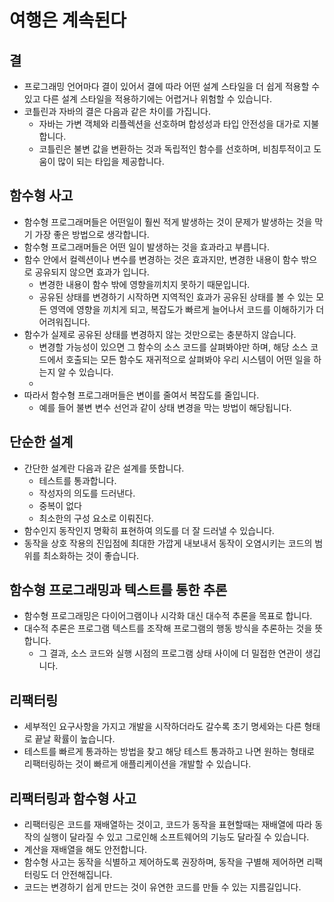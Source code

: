 # 여행은 계속된다

## 결

- 프로그래밍 언어마다 결이 있어서 결에 따라 어떤 설계 스타일을 더 쉽게 적용할 수 있고 다른 설계 스타일을 적용하기에는 어렵거나 위험할 수 있습니다.
- 코틀린과 자바의 결은 다음과 같은 차이를 가집니다.
    - 자바는 가변 객체와 리플렉션을 선호하며 합성성과 타입 안전성을 대가로 지불합니다.
    - 코틀린은 불변 값을 변환하는 것과 독립적인 함수를 선호하며, 비침투적이고 도움이 많이 되는 타입을 제공합니다.

## 함수형 사고
- 함수형 프로그래머들은 어떤일이 훨씬 적게 발생하는 것이 문제가 발생하는 것을 막기 가장 좋은 방법으로 생각합니다.
- 함수형 프로그래머들은 어떤 일이 발생하는 것을 효과라고 부릅니다.
- 함수 안에서 컬렉션이나 변수를 변경하는 것은 효과지만, 변경한 내용이 함수 밖으로 공유되지 않으면 효과가 입니다.
    - 변경한 내용이 함수 밖에 영향을끼치지 못하기 때문입니다.
    - 공유된 상태를 변경하기 시작하면 지역적인 효과가 공유된 상태를 볼 수 있는 모든 영역에 영향을 끼치게 되고, 복잡도가 빠르게 늘어나서 코드를 이해하기가 더 어려워집니다.
- 함수가 실제로 공유된 상태를 변경하지 않는 것만으로는 충분하지 않습니다.
    - 변경할 가능성이 있으면 그 함수의 소스 코드를 살펴봐야만 하며, 해당 소스 코드에서 호출되는 모든 함수도 재귀적으로 살펴봐야 우리 시스템이 어떤 일을 하는지 알 수 있습니다.
    -
- 따라서 함수형 프로그래머들은 변이를 줄여서 복잡도를 줄입니다.
    - 예를 들어 불변 변수 선언과 같이 상태 변경을 막는 방법이 해당됩니다.
## 단순한 설계
- 간단한 설계란 다음과 같은 설계를 뜻합니다.
    - 테스트를 통과합니다.
    - 작성자의 의도를 드러낸다.
    - 중복이 없다
    - 최소한의 구성 요소로 이뤄진다.
- 함수인지 동작인지 명확히 표현하여 의도를 더 잘 드러낼 수 있습니다.
- 동작을 상호 작용의 진입점에 최대한 가깝게 내보내서 동작이 오염시키는 코드의 범위를 최소화하는 것이 좋습니다.

## 함수형 프로그래밍과 텍스트를 통한 추론
- 함수형 프로그래밍은 다이어그램이나 시각화 대신 대수적 추론을 목표로 합니다.
- 대수적 추론은 프로그램 텍스트를 조작해 프로그램의 행동 방식을 추론하는 것을 뜻합니다.
    - 그 결과, 소스 코드와 실행 시점의 프로그램 상태 사이에 더 밀접한 연관이 생깁니다.
## 리팩터링
- 세부적인 요구사항을 가지고 개발을 시작하더라도 갈수록 초기 명세와는 다른 형태로 끝날 확률이 높습니다.
- 테스트를 빠르게 통과하는 방법을 찾고 해당 테스트 통과하고 나면 원하는 형태로 리팩터링하는 것이 빠르게 애플리케이션을 개발할 수 있습니다.
## 리팩터링과 함수형 사고
- 리팩터링은 코드를 재배열하는 것이고, 코드가 동작을 표현할때는 재배열에 따라 동작의 실행이 달라질 수 있고 그로인해 소프트웨어의 기능도 달라질 수 있습니다.
- 계산을 재배열을 해도 안전합니다.
- 함수형 사고는 동작을 식별하고 제어하도록 권장하며, 동작을 구별해 제어하면 리팩터링도 더 안전해집니다.
- 코드는 변경하기 쉽게 만드는 것이 유연한 코드를 만들 수 있는 지름길입니다.